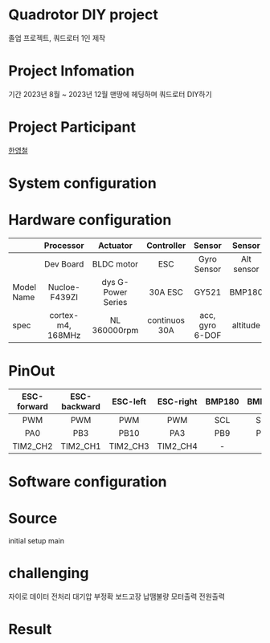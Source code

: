 # Quadrotor DIY project
졸업 프로젝트, 쿼드로터 1인 제작

# Project Infomation
기간 2023년 8월 ~ 2023년 12월
맨땅에 헤딩하며 쿼드로터 DIY하기

# Project Participant
[한영철](https://github.com/OProcessing)

# System configuration

# Hardware configuration
||Processor|Actuator|Controller|Sensor|Sensor|
|-|:--:|:--:|:--:|:--:|:--:|
||Dev Board|BLDC motor|ESC|Gyro Sensor|Alt sensor|
|Model Name|Nucloe-F439ZI|dys G-Power Series|30A ESC|GY521|BMP180|
|spec|cortex-m4, 168MHz|NL 360000rpm|continuos 30A|acc, gyro 6-DOF|altitude|

# PinOut
|ESC-forward|ESC-backward|ESC-left|ESC-right|BMP180|BMP180|GY-521|GY-521|
|:--:|:--:|:--:|:--:|:--:|:--:|:--:|:--:|
|PWM|PWM|PWM|PWM|SCL|SDA|SCL|SDA|
|PA0|PB3|PB10|PA3|PB9|PB6|PF1|PF0|
|TIM2_CH2|TIM2_CH1|TIM2_CH3|TIM2_CH4|-|-|-|-|

# Software configuration

# Source
initial setup
main 

# challenging
자이로 데이터 전처리
대기압 부정확
보드고장
납땜불량
모터출력
전원출력

# Result
